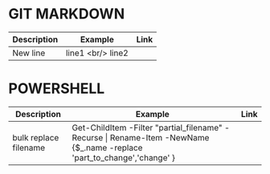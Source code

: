 # GIT MARKDOWN
Description | Example | Link
----------- | ------- | ---- 
New line | line1 \<br/> line2 |

# POWERSHELL
Description | Example | Link
----------- | ------- | ----
bulk replace filename | Get-ChildItem -Filter "partial_filename" -Recurse \| Rename-Item -NewName {$_.name -replace 'part_to_change','change' } |

